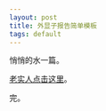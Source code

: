 ```yaml
---
layout: post
title: 外显子报告简单模板
tags: default
---
```

悄悄的水一篇。

[老实人点击这里](https://github.com/pzweuj/pzweuj.github.io/blob/master/downloads/WESreport.pdf)。

完。

[-_-]:不知道，呢？